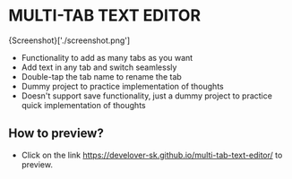 # MULTI-TAB TEXT EDITOR

{Screenshot}['./screenshot.png']

- Functionality to add as many tabs as you want
- Add text in any tab and switch seamlessly
- Double-tap the tab name to rename the tab
- Dummy project to practice implementation of thoughts
- Doesn't support save functionality, just a dummy project to practice quick implementation of thoughts

## How to preview?

- Click on the link https://develover-sk.github.io/multi-tab-text-editor/ to preview.
